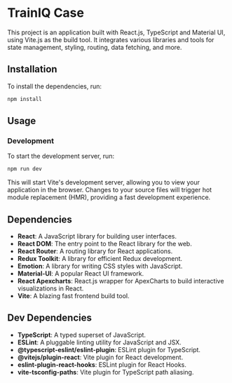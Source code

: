 # TrainIQ Case
This project is an application built with React.js, TypeScript and Material UI, using Vite.js as the build tool. It integrates various libraries and tools for state management, styling, routing, data fetching, and more. <br>

## Installation

To install the dependencies, run:

```bash
npm install
```

## Usage

### Development

To start the development server, run:

```bash
npm run dev
```

This will start Vite's development server, allowing you to view your application in the browser. Changes to your source files will trigger hot module replacement (HMR), providing a fast development experience.

## Dependencies

- **React**: A JavaScript library for building user interfaces.
- **React DOM**: The entry point to the React library for the web.
- **React Router**: A routing library for React applications.
- **Redux Toolkit**: A library for efficient Redux development.
- **Emotion**: A library for writing CSS styles with JavaScript.
- **Material-UI**: A popular React UI framework.
- **React Apexcharts**: React.js wrapper for ApexCharts to build interactive visualizations in React.
- **Vite**: A blazing fast frontend build tool.

## Dev Dependencies

- **TypeScript**: A typed superset of JavaScript.
- **ESLint**: A pluggable linting utility for JavaScript and JSX.
- **@typescript-eslint/eslint-plugin**: ESLint plugin for TypeScript.
- **@vitejs/plugin-react**: Vite plugin for React development.
- **eslint-plugin-react-hooks**: ESLint plugin for React Hooks.
- **vite-tsconfig-paths**: Vite plugin for TypeScript path aliasing.

